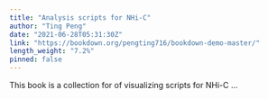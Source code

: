 ```yaml
---
title: "Analysis scripts for NHi-C"
author: "Ting Peng"
date: "2021-06-28T05:31:30Z"
link: "https://bookdown.org/pengting716/bookdown-demo-master/"
length_weight: "7.2%"
pinned: false
---
```


This book is a collection for of visualizing scripts for NHi-C ...
